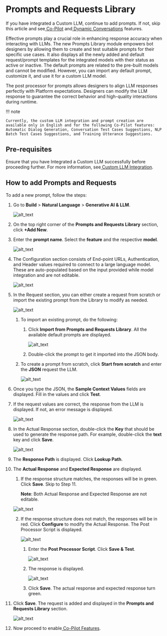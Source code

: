 
# Prompts and Requests Library

	

		

			

If you have integrated a Custom LLM, continue to add prompts. If not, skip this article and see[ Co-Pilot](https://developer.kore.ai/docs/bots/nlp/co-pilot-features/) and[ Dynamic Conversations](https://developer.kore.ai/docs/bots/nlp/dynamic-conversations-features/) features.

Effective prompts play a crucial role in enhancing response accuracy when interacting with LLMs. The new Prompts Library module empowers bot designers by allowing them to create and test suitable prompts for their specific use cases. It also displays all the newly added and default request/prompt templates for the integrated models with their status as active or inactive. The default prompts are related to the pre-built models and cannot be modified. However, you can import any default prompt, customize it, and use it for a custom LLM model.

The post processor for prompts allows designers to align LLM responses perfectly with Platform expectations. Designers can modify the LLM response to guarantee the correct behavior and high-quality interactions during runtime.

!!! note

    Currently, the custom LLM integration and prompt creation are available only in English and for the following Co-Pilot features: Automatic Dialog Generation, Conversation Test Cases Suggestions, NLP Batch Test Cases Suggestions, and Training Utterance Suggestions.


## Pre-requisites

Ensure that you have Integrated a Custom LLM successfully before proceeding further. For more information, see[ Custom LLM Integration](https://developer.kore.ai/docs/bots/nlp/llm-integration/#Custom_LLM_Integration_Framework).


## How to add Prompts and Requests

To add a new prompt, follow the steps:



1. Go to **Build** > **Natural Language** > **Generative AI & LLM**. 


    ![alt_text](images/prl(10).png "image_tooltip")

2. On the top right corner of the **Prompts and Requests Library** section, click **+Add New**.
3. Enter the **prompt name**. Select the **feature** and the respective **model**. 

    ![alt_text](images/prl(13).png "image_tooltip")

4. The Configuration section consists of End-point URLs, Authentication, and Header values required to connect to a large language model. These are auto-populated based on the input provided while model integration and are not editable. 


    ![alt_text](images/prl(3).png "image_tooltip")

5. In the Request section, you can either create a request from scratch or import the existing prompt from the Library to modify as needed. 


    ![alt_text](images/prl(9).png "image_tooltip")

    1. To import an existing prompt, do the following:
        1. Click **Import from Prompts and Requests Library**. All the available default prompts are displayed. 


            ![alt_text](images/prl(7).png "image_tooltip")

        2. Double-click the prompt to get it imported into the JSON body.
    2. To create a prompt from scratch, click **Start from scratch** and enter the **JSON** request the LLM. 

        ![alt_text](images/prl(8).png "image_tooltip")

6. Once you type the JSON, the **Sample Context Values** fields are displayed. Fill in the values and click **Test**.
7. If the request values are correct, the response from the LLM is displayed. If not, an error message is displayed. 


    ![alt_text](images/prl(6).png "image_tooltip")

8. In the Actual Response section, double-click the **Key** that should be used to generate the response path. For example, double-click the **text** key and click **Save**. 

    ![alt_text](images/prl(5).png "image_tooltip")

9. The **Response Path** is displayed. Click **Lookup Path**.
10. The **Actual Response** and **Expected Response** are displayed. 
    1. If the response structure matches, the responses will be in green. Click **Save**. Skip to Step 11.

        **Note**: Both Actual Response and Expected Response are not editable.
     


    ![alt_text](images/prl(2).png "image_tooltip")



    2. If the response structure does not match, the responses will be in red. Click **Configure** to modify the Actual Response. The Post Processor Script is displayed. 


        ![alt_text](images/prl(12).png "image_tooltip")


        1. Enter the **Post Processor Script**. Click **Save & Test**. 


            ![alt_text](images/prl(11).png "image_tooltip")

        2. The response is displayed. 


            ![alt_text](images/prl(4).png "image_tooltip")

        3. Click **Save**. The actual response and expected response turn green.
11. Click **Save**. The request is added and displayed in the **Prompts and Requests Library** section. 


    ![alt_text](images/prl(1).png "image_tooltip")

12. Now proceed to enable[ Co-Pilot Features](https://developer.kore.ai/docs/bots/nlp/co-pilot-features/).

		
